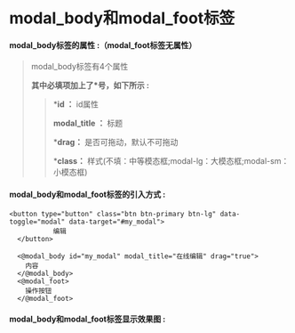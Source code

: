 # modal\_body和modal\_foot**标签**

#### modal\_body**标签的属性 :（**modal\_foot标签无属性**）**

> modal\_body标签有4个属性
>
> **其中必填项加上了\*号，如下所示 :**
>
> > \***id ：** id属性
> >
> > **modal\_title ：** 标题
> >
> > \***drag：** 是否可拖动，默认不可拖动
> >
> > \***class：** 样式\(不填：中等模态框;modal-lg：大模态框;modal-sm：小模态框\)

#### modal\_body和modal\_foot标签的引入方式 :

```
<button type="button" class="btn btn-primary btn-lg" data-toggle="modal" data-target="#my_modal">
           编辑
  </button>

  <@modal_body id="my_modal" modal_title="在线编辑" drag="true">
    内容
  </@modal_body>
  <@modal_foot>
    操作按钮
  </@modal_foot>
```

#### modal\_body和modal\_foot标签显示效果图 :



